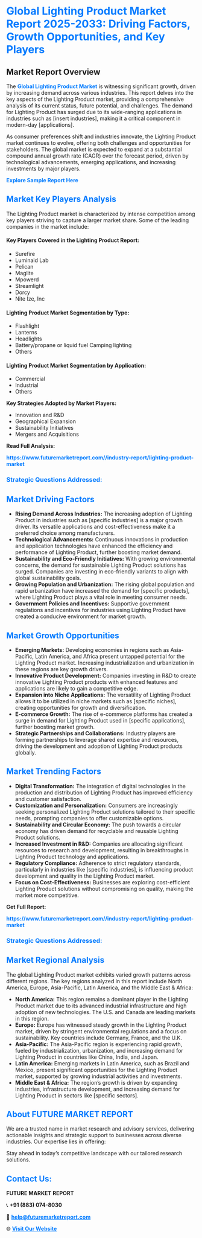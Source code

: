 <h1 style="color: #007BFF;">Global Lighting Product Market Report 2025-2033: Driving Factors, Growth Opportunities, and Key Players</h1>

<section id="overview">
<h2>Market Report Overview</h2>
<p>The <a href="https://www.futuremarketreport.com//industry-report/lighting-product-market" style="color: #007BFF; text-decoration: none;"><strong>Global Lighting Product Market</strong></a> is witnessing significant growth, driven by increasing demand across various industries. This report delves into the key aspects of the Lighting Product market, providing a comprehensive analysis of its current status, future potential, and challenges. The demand for Lighting Product has surged due to its wide-ranging applications in industries such as [insert industries], making it a critical component in modern-day [applications].</p>
<p>As consumer preferences shift and industries innovate, the Lighting Product market continues to evolve, offering both challenges and opportunities for stakeholders. The global market is expected to expand at a substantial compound annual growth rate (CAGR) over the forecast period, driven by technological advancements, emerging applications, and increasing investments by major players.</p>
</section>

<section id="overview">
<p><a href="https://www.futuremarketreport.com//request-sample/reportId=75545" style="color: #007BFF; text-decoration: none;"><strong>Explore Sample Report Here</strong></a></p>
</section>

<section id="key-players">
<h2 style="color: #007BFF;">Market Key Players Analysis</h2>
<p>The Lighting Product market is characterized by intense competition among key players striving to capture a larger market share. Some of the leading companies in the market include:</p>
<h4>Key Players Covered in the Lighting Product Report:</h4>
<ul><li>Surefire</li><li>Luminaid Lab</li><li>Pelican</li><li>Maglite</li><li>Mpowerd</li><li>Streamlight</li><li>Dorcy</li><li>Nite Ize, Inc</li></ul>
<h4>Lighting Product Market Segmentation by Type:</h4>
<ul><li>Flashlight</li><li>Lanterns</li><li>Headlights</li><li>Battery/propane or liquid fuel Camping lighting</li><li>Others</li></ul>

<h4>Lighting Product Market Segmentation by Application:</h4>
<ul><li>Commercial</li><li>Industrial</li><li>Others</li></ul>
<p><strong>Key Strategies Adopted by Market Players:</strong></p>
<ul>
<li>Innovation and R&D</li>
<li>Geographical Expansion</li>
<li>Sustainability Initiatives</li>
<li>Mergers and Acquisitions</li>
</ul>
</section>

<section>
<p><strong>Read Full Analysis: </strong></p><a href="https://www.futuremarketreport.com//industry-report/lighting-product-market" style="color: #007BFF; text-decoration: none;"><strong>https://www.futuremarketreport.com//industry-report/lighting-product-market</strong></a>
<h3 style="color: #007BFF;">Strategic Questions Addressed:</h3>
</section>

<section id="driving-factors">
<h2 style="color: #007BFF;">Market Driving Factors</h2>
<ul>
<li><strong>Rising Demand Across Industries:</strong> The increasing adoption of Lighting Product in industries such as [specific industries] is a major growth driver. Its versatile applications and cost-effectiveness make it a preferred choice among manufacturers.</li>
<li><strong>Technological Advancements:</strong> Continuous innovations in production and application technologies have enhanced the efficiency and performance of Lighting Product, further boosting market demand.</li>
<li><strong>Sustainability and Eco-Friendly Initiatives:</strong> With growing environmental concerns, the demand for sustainable Lighting Product solutions has surged. Companies are investing in eco-friendly variants to align with global sustainability goals.</li>
<li><strong>Growing Population and Urbanization:</strong> The rising global population and rapid urbanization have increased the demand for [specific products], where Lighting Product plays a vital role in meeting consumer needs.</li>
<li><strong>Government Policies and Incentives:</strong> Supportive government regulations and incentives for industries using Lighting Product have created a conducive environment for market growth.</li>
</ul>
</section>

<section id="growth-opportunities">
<h2 style="color: #007BFF;">Market Growth Opportunities</h2>
<ul>
<li><strong>Emerging Markets:</strong> Developing economies in regions such as Asia-Pacific, Latin America, and Africa present untapped potential for the Lighting Product market. Increasing industrialization and urbanization in these regions are key growth drivers.</li>
<li><strong>Innovative Product Development:</strong> Companies investing in R&D to create innovative Lighting Product products with enhanced features and applications are likely to gain a competitive edge.</li>
<li><strong>Expansion into Niche Applications:</strong> The versatility of Lighting Product allows it to be utilized in niche markets such as [specific niches], creating opportunities for growth and diversification.</li>
<li><strong>E-commerce Growth:</strong> The rise of e-commerce platforms has created a surge in demand for Lighting Product used in [specific applications], further boosting market growth.</li>
<li><strong>Strategic Partnerships and Collaborations:</strong> Industry players are forming partnerships to leverage shared expertise and resources, driving the development and adoption of Lighting Product products globally.</li>
</ul>
</section>

<section id="trending-factors">
<h2 style="color: #007BFF;">Market Trending Factors</h2>
<ul>
<li><strong>Digital Transformation:</strong> The integration of digital technologies in the production and distribution of Lighting Product has improved efficiency and customer satisfaction.</li>
<li><strong>Customization and Personalization:</strong> Consumers are increasingly seeking personalized Lighting Product solutions tailored to their specific needs, prompting companies to offer customizable options.</li>
<li><strong>Sustainability and Circular Economy:</strong> The push towards a circular economy has driven demand for recyclable and reusable Lighting Product solutions.</li>
<li><strong>Increased Investment in R&D:</strong> Companies are allocating significant resources to research and development, resulting in breakthroughs in Lighting Product technology and applications.</li>
<li><strong>Regulatory Compliance:</strong> Adherence to strict regulatory standards, particularly in industries like [specific industries], is influencing product development and quality in the Lighting Product market.</li>
<li><strong>Focus on Cost-Effectiveness:</strong> Businesses are exploring cost-efficient Lighting Product solutions without compromising on quality, making the market more competitive.</li>
</ul>
</section>

<section>
<p><strong>Get Full Report: </strong></p><a href="https://www.futuremarketreport.com//industry-report/lighting-product-market" style="color: #007BFF; text-decoration: none;"><strong>https://www.futuremarketreport.com//industry-report/lighting-product-market</strong></a>
<h3 style="color: #007BFF;">Strategic Questions Addressed:</h3>
</section>


<section id="regional-analysis">
<h2 style="color: #007BFF;">Market Regional Analysis</h2>
<p>The global Lighting Product market exhibits varied growth patterns across different regions. The key regions analyzed in this report include North America, Europe, Asia-Pacific, Latin America, and the Middle East & Africa:</p>
<ul>
<li><strong>North America:</strong> This region remains a dominant player in the Lighting Product market due to its advanced industrial infrastructure and high adoption of new technologies. The U.S. and Canada are leading markets in this region.</li>
<li><strong>Europe:</strong> Europe has witnessed steady growth in the Lighting Product market, driven by stringent environmental regulations and a focus on sustainability. Key countries include Germany, France, and the U.K.</li>
<li><strong>Asia-Pacific:</strong> The Asia-Pacific region is experiencing rapid growth, fueled by industrialization, urbanization, and increasing demand for Lighting Product in countries like China, India, and Japan.</li>
<li><strong>Latin America:</strong> Emerging markets in Latin America, such as Brazil and Mexico, present significant opportunities for the Lighting Product market, supported by growing industrial activities and investments.</li>
<li><strong>Middle East & Africa:</strong> The region’s growth is driven by expanding industries, infrastructure development, and increasing demand for Lighting Product in sectors like [specific sectors].</li>
</ul>
</section>

<footer>
<h2 style="color: #007BFF;">About FUTURE MARKET REPORT</h2>
<p>We are a trusted name in market research and advisory services, delivering actionable insights and strategic support to businesses across diverse industries. Our expertise lies in offering:</p>

<p>Stay ahead in today’s competitive landscape with our tailored research solutions.</p>

<h2 style="color: #007BFF;">Contact Us:</h2>
<p><strong>FUTURE MARKET REPORT</strong></p>
<p>📞 <strong>+91 (883) 074-8030</strong></p>
<p>📧 <strong><a href="mailto:help@futuremarketreport.com" style="color: #007BFF;">help@futuremarketreport.com</a></strong></p>
<p>🌐 <strong><a href="https://www.futuremarketreport.com/" style="color: #007BFF;">Visit Our Website</a></strong></p>
</footer>